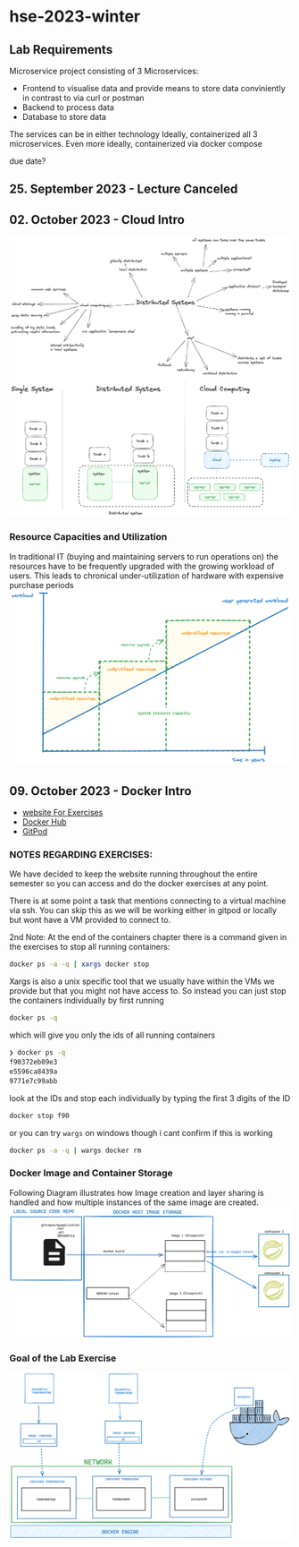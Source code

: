 # hse-2023-winter

## Lab Requirements
Microservice project consisting of 3 Microservices:
- Frontend to visualise data and provide means to store data conviniently in contrast to via curl or postman
- Backend to process data
- Database to store data

The services can be in either technology
Ideally, containerized all 3 microservices.
Even more ideally, containerized via docker compose

due date?
## 25. September 2023 - Lecture Canceled

## 02. October 2023 - Cloud Intro

![Distributed Systems Initial Thoughts](images/distributedsystems.png)
![Cloud and Distributed Systems](images/cloud_and_systems.png)

### Resource Capacities and Utilization
In traditional IT (buying and maintaining servers to run operations on) the resources have to be frequently upgraded with the growing workload of users.
This leads to chronical under-utilization of hardware with expensive purchase periods
![Resource Capacities and Utilization](images/resourcecapacities.png)

## 09. October 2023 - Docker Intro

- [website For Exercises](https://hsed.new.trainings.nvtc.io/basics/)
- [Docker Hub](https://hub.docker.com/)
- [GitPod](https://www.gitpod.io/)

### NOTES REGARDING EXERCISES: 

We have decided to keep the website running throughout the entire semester so you can access and do the docker exercises at any point.

There is at some point a task that mentions connecting to a virtual machine via ssh.
You can skip this as we will be working either in gitpod or locally but wont have a VM provided to connect to.

2nd Note:
At the end of the containers chapter there is a command given in the exercises to stop all running containers:

```bash 
docker ps -a -q | xargs docker stop
```

Xargs is also a unix specific tool that we usually have within the VMs we provide but that you might not have access to.
So instead you can just stop the containers individually by first running 

```bash
docker ps -q
```

which will give you only the ids of all running containers

```bash
❯ docker ps -q
f90372eb09e3
e5596ca8439a
9771e7c99abb
```

look at the IDs and stop each individually by typing the first 3 digits of the ID

```bash
docker stop f90
```

or you can try ``` wargs ``` on windows though i cant confirm if this is working
```bash
docker ps -a -q | wargs docker rm
```

### Docker Image and Container Storage

Following Diagram illustrates how Image creation and layer sharing is handled and how multiple instances of the same image are created.
![Docker Image Storage](images/DockerImageStorage.png)


### Goal of the Lab Exercise
![Goal of the Docker Lab Exercise](images/dockertodonet.png)

